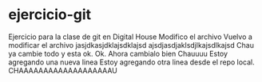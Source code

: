 # ejercicio-git
Ejercicio para la clase de git en Digital House
Modifico el archivo
Vuelvo a modificar el archivo
jasjdkasjdklajsdklajsd
ajsdjasdjaklsdjlkajsdlkajsd
Chau ya cambie todo y esta ok.
Ok. Ahora cambialo bien
Chauuuu
Estoy agregando una nueva linea
Estoy agregando otra linea desde el repo local.
CHAAAAAAAAAAAAAAAAAAAU
